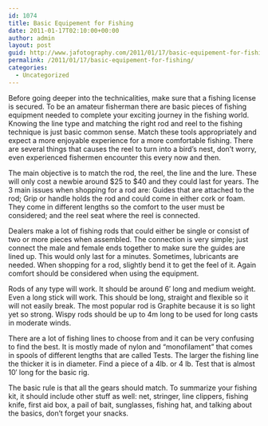 ```yaml
---
id: 1074
title: Basic Equipement for Fishing
date: 2011-01-17T02:10:00+00:00
author: admin
layout: post
guid: http://www.jafotography.com/2011/01/17/basic-equipement-for-fishing/
permalink: /2011/01/17/basic-equipement-for-fishing/
categories:
  - Uncategorized
---
```

Before going deeper into the technicalities, make sure that a fishing license is secured. To be an amateur fisherman there are basic pieces of fishing equipment needed to complete your exciting journey in the fishing world. Knowing the line type and matching the right rod and reel to the fishing technique is just basic common sense. Match these tools appropriately and expect a more enjoyable experience for a more comfortable fishing. There are several things that causes the reel to turn into a bird&#8217;s nest, don&#8217;t worry, even experienced fishermen encounter this every now and then. 

The main objective is to match the rod, the reel, the line and the lure. These will only cost a newbie around $25 to $40 and they could last for years. The 3 main issues when shopping for a rod are: Guides that are attached to the rod; Grip or handle holds the rod and could come in either cork or foam. They come in different lengths so the comfort to the user must be considered; and the reel seat where the reel is connected.

Dealers make a lot of fishing rods that could either be single or consist of two or more pieces when assembled. The connection is very simple; just connect the male and female ends together to make sure the guides are lined up. This would only last for a minutes. Sometimes, lubricants are needed. When shopping for a rod, slightly bend it to get the feel of it. Again comfort should be considered when using the equipment.

Rods of any type will work. It should be around 6&#8242; long and medium weight. Even a long stick will work. This should be long, straight and flexible so it will not easily break. The most popular rod is Graphite because it is so light yet so strong. Wispy rods should be up to 4m long to be used for long casts in moderate winds.

There are a lot of fishing lines to choose from and it can be very confusing to find the best. It is mostly made of nylon and &#8220;monofilament&#8221; that comes in spools of different lengths that are called Tests. The larger the fishing line the thicker it is in diameter. Find a piece of a 4lb. or 4 lb. Test that is almost 10&#8242; long for the basic rig. 

The basic rule is that all the gears should match. To summarize your fishing kit, it should include other stuff as well: net, stringer, line clippers, fishing knife, first aid box, a pail of bait, sunglasses, fishing hat, and talking about the basics, don&#8217;t forget your snacks.